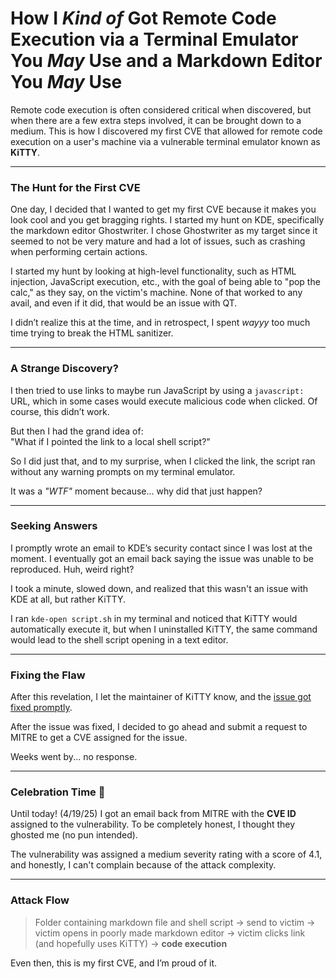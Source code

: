 # How I _Kind of_ Got Remote Code Execution via a Terminal Emulator You _May_ Use and a Markdown Editor You _May_ Use

Remote code execution is often considered critical when discovered, but when there are a few extra steps involved, it can be brought down to a medium. This is how I discovered my first CVE that allowed for remote code execution on a user's machine via a vulnerable terminal emulator known as **KiTTY**.

---

### The Hunt for the First CVE

One day, I decided that I wanted to get my first CVE because it makes you look cool and you get bragging rights. I started my hunt on KDE, specifically the markdown editor Ghostwriter. I chose Ghostwriter as my target since it seemed to not be very mature and had a lot of issues, such as crashing when performing certain actions.

I started my hunt by looking at high-level functionality, such as HTML injection, JavaScript execution, etc., with the goal of being able to "pop the calc," as they say, on the victim's machine. None of that worked to any avail, and even if it did, that would be an issue with QT.

I didn’t realize this at the time, and in retrospect, I spent _wayyy_ too much time trying to break the HTML sanitizer.

---

### A Strange Discovery?

I then tried to use links to maybe run JavaScript by using a `javascript:` URL, which in some cases would execute malicious code when clicked. Of course, this didn’t work.

But then I had the grand idea of:  
"What if I pointed the link to a local shell script?"

So I did just that, and to my surprise, when I clicked the link, the script ran without any warning prompts on my terminal emulator.

It was a _"WTF"_ moment because... why did that just happen?

---

### Seeking Answers

I promptly wrote an email to KDE’s security contact since I was lost at the moment. I eventually got an email back saying the issue was unable to be reproduced. Huh, weird right?

I took a minute, slowed down, and realized that this wasn't an issue with KDE at all, but rather KiTTY.

I ran `kde-open script.sh` in my terminal and noticed that KiTTY would automatically execute it, but when I uninstalled KiTTY, the same command would lead to the shell script opening in a text editor.

---

### Fixing the Flaw

After this revelation, I let the maintainer of KiTTY know, and the [issue got fixed promptly](https://github.com/kovidgoyal/kitty/commit/ce5cfdd9caf44c538af800a07162e1f49bd53c35).

After the issue was fixed, I decided to go ahead and submit a request to MITRE to get a CVE assigned for the issue.

Weeks went by... no response.

---

### Celebration Time 🎉

Until today! (4/19/25) I got an email back from MITRE with the **CVE ID** assigned to the vulnerability. To be completely honest, I thought they ghosted me (no pun intended).

The vulnerability was assigned a medium severity rating with a score of 4.1, and honestly, I can't complain because of the attack complexity.

---

### Attack Flow

> Folder containing markdown file and shell script → send to victim → victim opens in poorly made markdown editor → victim clicks link (and hopefully uses KiTTY) → **code execution**

Even then, this is my first CVE, and I’m proud of it.